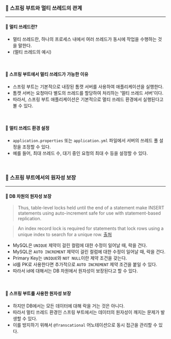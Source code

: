 ### 🔶 스프링 부트와 멀티 쓰레드의 관계
---

#### 🔸 멀티 쓰레드란?
- 멀티 쓰레드란, 하나의 프로세스 내에서 여러 쓰레드가 동시에 작업을 수행하는 것을 말한다.
- (멀티 쓰레드의 예시)

<br>

#### 🔸 스프링 부트에서 멀티 쓰레드가 가능한 이유
- 스프링 부트는 기본적으로 내장된 톰캣 서버를 사용하여 애플리케이션을 실행한다.
- 톰캣 서버는 요청마다 별도의 쓰레드를 할당하여 처리하는 '멀티 쓰레드 서버'이다.
- 따라서, 스프링 부트 애플리케이션은 기본적으로 멀티 쓰레드 환경에서 실행된다고 볼 수 있다.

<br>

#### 🔸 멀티 쓰레드 환경 설정
- `application.properties` 또는 `application.yml` 파일에서 서버의 쓰레드 풀 설정을 조정할 수 있다. 
- 예를 들어, 최대 쓰레드 수, 대기 중인 요청의 최대 수 등을 설정할 수 있다.

<br> 

### 🔶 스프링 부트에서의 원자성 보장
---

#### 🔸 DB 차원의 원자성 보장
>  Thus, table-level locks held until the end of a statement make INSERT statements using auto-increment safe for use with statement-based replication.

> An index record lock is required for statements that lock rows using a unique index to search for a unique row. [출처](https://dev.mysql.com/doc/refman/5.7/en/innodb-auto-increment-handling.html)

- MySQL은 `UNIQUE` 제약이 걸린 컬럼에 대한 수정이 일어날 때, 락을 건다.
- MySQL은 `AUTO INCREMENT` 제약이 걸린 컬럼에 대한 수정이 일어날 때, 락을 건다.
- Primary Key는 `UNIQUE`와 `NOT NULL`이란 제약 조건을 갖는다.
- id를 PK로 사용한다면 추가적으로 `AUTO INCREMENT` 제약 조건을 붙일 수 있다.
- 따라서 id에 대해서는 DB 차원에서 원자성이 보장된다고 할 수 있다.

<br> 

#### 🔸 스프링 부트를 사용한 원자성 보장
- 하지만 DB에서는 모든 데이터에 대해 락을 거는 것은 아니다.
- 따라서 멀티 쓰레드 환경인 스프링 부트에서는 데이터의 원자성이 깨지는 문제가 발생할 수 있다.
- 이를 방지하기 위해서 `@Transcational` 어노테이션으로 동시 접근을 관리할 수 있다.

